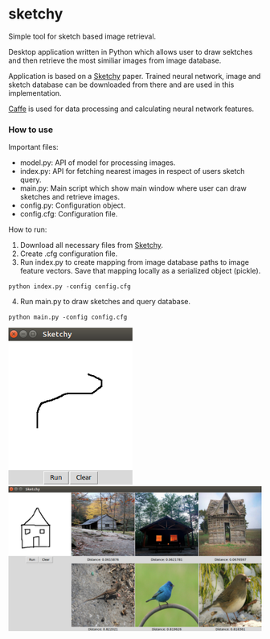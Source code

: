 # sketchy
Simple tool for sketch based image retrieval.

Desktop application written in Python which allows user to draw sektches and then retrieve the most similiar images from image database.

Application is based on a [Sketchy](http://sketchy.eye.gatech.edu) paper. Trained neural network, image and sketch database can be downloaded from there and are used in this implementation.

[Caffe](http://caffe.berkeleyvision.org) is used for data processing and calculating neural network features.

### How to use

Important files:
- model.py: API of model for processing images.
- index.py: API for fetching nearest images in respect of users sketch query.
- main.py: Main script which show main window where user can draw sketches and retrieve images.
- config.py: Configuration object.
- config.cfg: Configuration file.

How to run:
1. Download all necessary files from [Sketchy](http://sketchy.eye.gatech.edu).
2. Create .cfg configuration file.
3. Run index.py to create mapping from image database paths to image feature vectors. Save that mapping locally as a serialized object (pickle).
```
python index.py -config config.cfg
```
4. Run main.py to draw sketches and query database.
```
python main.py -config config.cfg
```
![Main window for drawing sketches](/app_images/main.png)
![Displaying the most similar and most different images based on sketch](/app_images/query.png)


